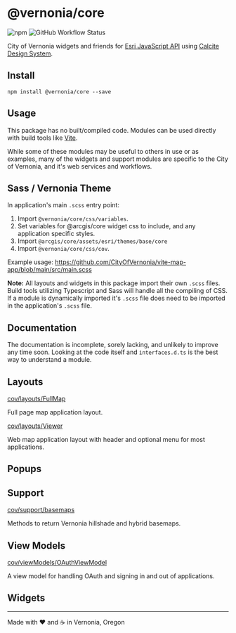 # @vernonia/core

![npm](https://img.shields.io/npm/v/@vernonia/core?style=flat-square) ![GitHub Workflow Status](https://img.shields.io/github/workflow/status/CityOfVernonia/core/Node.js%20CI?style=flat-square)

City of Vernonia widgets and friends for [Esri JavaScript API](https://developers.arcgis.com/javascript/latest/) using [Calcite Design System](https://developers.arcgis.com/calcite-design-system/).

## Install

```shell
npm install @vernonia/core --save
```

## Usage

This package has no built/compiled code. Modules can be used directly with build tools like [Vite](https://vitejs.dev/).

While some of these modules may be useful to others in use or as examples, many of the widgets and support modules are specific to the City of Vernonia, and it's web services and workflows.

## Sass / Vernonia Theme

In application's main `.scss` entry point:

1. Import `@vernonia/core/css/variables`.
1. Set variables for @arcgis/core widget css to include, and any application specific styles.
1. Import `@arcgis/core/assets/esri/themes/base/core`
1. Import `@vernonia/core/css/cov`.

Example usage: https://github.com/CityOfVernonia/vite-map-app/blob/main/src/main.scss

**Note:** All layouts and widgets in this package import their own `.scss` files. Build tools utilizing Typescript and Sass will handle all the compiling of CSS. If a module is dynamically imported it's `.scss` file does need to be imported in the application's `.scss` file.

## Documentation

The documentation is incomplete, sorely lacking, and unlikely to improve any time soon. Looking at the code itself and `interfaces.d.ts` is the best way to understand a module.

## Layouts

[cov/layouts/FullMap](./layouts/FullMap.markdown)

Full page map application layout.

[cov/layouts/Viewer](./layouts/Viewer.markdown)

Web map application layout with header and optional menu for most applications.

## Popups

## Support

[cov/support/basemaps](./support/basemaps.markdown)

Methods to return Vernonia hillshade and hybrid basemaps.

## View Models

[cov/viewModels/OAuthViewModel](./viewModels/OAuthViewModel.markdown)

A view model for handling OAuth and signing in and out of applications.

## Widgets

***

Made with :heart: and :coffee: in Vernonia, Oregon
